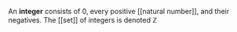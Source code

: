 An **integer** consists of 0, every positive [[natural number]], and their negatives. The [[set]] of integers is denoted $\mathbb{Z}$